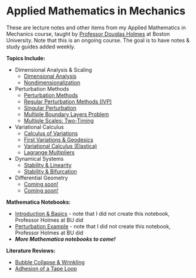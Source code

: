 # Applied Mathematics in Mechanics
These are lecture notes and other items from my Applied Mathematics in Mechanics course, taught by [Professor Douglas Holmes](https://www.bu.edu/moss/) at Boston University. Note that this is an ongoing course. The goal is to have notes & study guides added weekly.

**Topics Include:**
- Dimensional Analysis & Scaling
  - [Dimensional Analysis](https://github.com/leahgaeta/Mathematics-Mechanics/raw/master/Dimensional%20Analysis.pdf)
  - [Nondimensionalization](https://github.com/leahgaeta/Mathematics-Mechanics/raw/master/Nondimensionalization.pdf)
- Perturbation Methods
  - [Perturbation Methods](https://github.com/leahgaeta/Mathematics-Mechanics/raw/master/Perturbation%20Methods.pdf)
  - [Regular Perturbation Methods (IVP)](https://github.com/leahgaeta/Mathematics-Mechanics/raw/master/Regular%20Perturbation%20IVP.pdf)
  - [Singular Perturbation](https://github.com/leahgaeta/Mathematics-Mechanics/raw/master/Singular%20Perturbation.pdf)
  - [Multiple Boundary Layers Problem](https://github.com/leahgaeta/Mathematics-Mechanics/raw/master/Multiple%20Boundary%20Layers%20Problem.pdf)
  - [Multiple Scales: Two-Timing](https://github.com/leahgaeta/Mathematics-Mechanics/raw/master/Multiple%20Scales%20Two%20Timing.pdf)
- Variational Calculus
  - [Calculus of Variations](https://github.com/leahgaeta/Mathematics-Mechanics/raw/master/Calculus%20of%20Variations.pdf)
  - [First Variations & Geodesics](https://github.com/leahgaeta/Mathematics-Mechanics/raw/master/First%20Variations%20%26%20Geodesics.pdf)
  - [Variational Calculus (Elastica)](https://github.com/leahgaeta/Mathematics-Mechanics/raw/master/Variational%20Calculus%20-%20Elastica.pdf)
  - [Lagrange Multipliers](https://github.com/leahgaeta/Mathematics-Mechanics/raw/master/Lagrange%20Multipliers.pdf)
- Dynamical Systems
  - [Stability & Linearity](https://github.com/leahgaeta/Mathematics-Mechanics/raw/master/Linearity%20%26%20Stability.pdf)
  - [Stability & Bifurcation](https://github.com/leahgaeta/Mathematics-Mechanics/raw/master/Stability%20%26%20Bifurcation.pdf)
- Differential Geometry
  - [Coming soon!]()
  - [Coming soon!]()

**Mathematica Notebooks:**
- [Introduction & Basics](https://github.com/leahgaeta/Mathematics-Mechanics/blob/master/MMA1_mathematicaBasics.nb) - note that I did not create this notebook, Professor Holmes at BU did
- [Perturbation Example](https://github.com/leahgaeta/Mathematics-Mechanics/blob/master/MMA2_regPert_Intro.nb) - note that I did not create this notebook, Professor Holmes at BU did
- ***More Mathematica notebooks to come!***

**Literature Reviews:**
- [Bubble Collapse & Wrinkling](https://github.com/leahgaeta/Mathematics-Mechanics/raw/master/Bubble_Collapse%26Wrinkling_Q%26A.pdf)
- [Adhesion of a Tape Loop](https://github.com/leahgaeta/Mathematics-Mechanics/raw/master/Adhesion%20of%20a%20Tape%20Loop.pdf)

